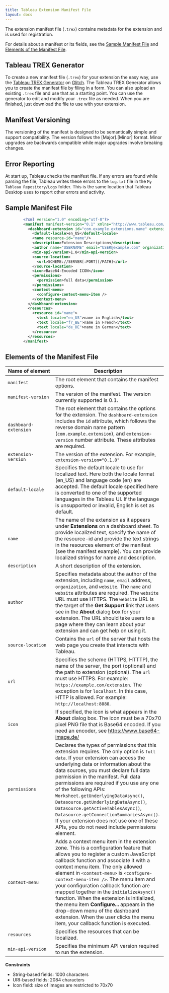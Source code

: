 ```yaml
---
title: Tableau Extension Manifest File
layout: docs
---
```


The extension manifest file (`.trex`) contains metadata for the extension and is used for registration.

For details about a manifest or its fields, see the [Sample Manifest File](#sample-manifest-file) and [Elements of the Manifest File](#elements-of-the-manifest-file).  

## Tableau TREX Generator

To create a new manifest file (`.trex`) for your extension the easy way, use the [Tableau TREX Generator](https://trex-generator.glitch.me/) on [Glitch](https://glitch.com). The Tableau TREX Generator allows you to create the manifest file by filing in a form. You can also upload an existing `.trex` file and use that as a starting point. You can use the generator to edit and modify your `.trex` file as needed. When you are finished, just download the file to use with your extension.

## Manifest Versioning

The versioning of the manifest is designed to be semantically simple and support compatibility. The version follows the [Major].[Minor] format. Minor upgrades are backwards compatible while major upgrades involve breaking changes.

## Error Reporting

At start up, Tableau checks the manifest file. If any errors are found while parsing the file, Tableau writes these errors to the `log.txt` file in the `My Tableau Repository/Logs` folder. This is the same location that Tableau Desktop uses to report other errors and activity.

## Sample Manifest File

```xml
        <?xml version="1.0" encoding="utf-8"?> 
        <manifest manifest-version="0.1" xmlns="http://www.tableau.com/xml/extension_manifest">
          <dashboard-extension id="com.example.extensions.name" extension-version="0.1.0">
            <default-locale>en_US</default-locale>
            <name resource-id="name"/>
            <description>Extension Description</description>
            <author name="USERNAME" email="USER@example.com" organization="My Company" website="https://www.example.com"/>
            <min-api-version>1.0</min-api-version>
            <source-location>
              <url>SCHEME://SERVER[:PORT][/PATH]</url> 
            </source-location>
            <icon>Base64-Encoded ICON</icon>
            <permissions>
              <permission>full data</permission>
            </permissions>
            <context-menu>
              <configure-context-menu-item />
            </context-menu>
          </dashboard-extension>
          <resources>
            <resource id="name">
              <text locale="en_US">name in English</text>
              <text locale="fr_BE">name in French</text>
              <text locale="de_DE">name in German</text>
            </resource>
          </resources>
        </manifest>
```

## Elements of the Manifest File

<table>
<colgroup>
<col width="30%" />
<col width="70%" />
</colgroup>
<thead>
<tr class="header">
<th>Name of element</th>
<th>Description</th>
</tr>
</thead>
<tbody>
<tr class="odd">
<td><code>manifest</code></td>
<td>The root element that contains the manifest options.</td>
</tr>
<tr class="even">
<td><code>manifest-version</code></td>
<td>The version of the manifest. The version currently supported is 0.1. </td>
</tr>
<tr class="odd">
<td><code>dashboard-extension</code></td>
<td>The root element that contains the options for the extension. The <code>dashboard-extension</code> includes the <code>id</code> attribute, which follows the reverse domain name pattern (<code>com.example.extension</code>), and <code>extension-version</code> number attribute. These attributes are required.</td>
</tr>
<tr class="even">
<td><code>extension-version</code></td>
<td>The version of the extension. For example, <code>extension-version="0.1.0"</code></td>
</tr>
<tr class="odd">
<td><code>default-locale</code></td>
<td>Specifies the default locale to use for localized text. Here both the locale format (en_US) and language code (en) are accepted. The default locale specified here is converted to one of the supported languages in the Tableau UI. If the language is unsupported or invalid, English is set as default. </td>
</tr>
<tr class="even">
<td><code>name</code></td>
<td>The name of the extension as it appears under <strong>Extensions</strong> on a dashboard sheet. To provide localized text, specify the name of the resource-id and provide the text strings in the resources element of the manifest (see the manifest example). You can provide localized strings for name and description.</td>
</tr>
<tr class="odd">
<td><code>description</code></td>
<td>A short description of the extension.</td>
</tr>
<tr class="even">
<td><code>author</code></td>
<td>Specifies metadata about the author of the extension, including <code>name</code>, <code>email</code> address, <code>organization</code>, and <code>website</code>. The <code>name</code> and <code>website</code> attributes are required. The <code>website</code> URL must use HTTPS. The <code>website</code> URL is the target of the <b>Get Support</b> link that users see in the <b>About</b> dialog box for your extension. The URL should take users to a page where they can learn about your extension and can get help on using it. </td>
</tr>
<tr class="odd">
<td><code>source-location</code></td>
<td>Contains the <code>url</code> of the server that hosts the web page you create that interacts with Tableau.</td>
</tr>
<tr class="even">
<td><code>url</code></td>
<td>Specifies the scheme (HTTPS, HTTTP), the name of the server, the port (optional) and the path to extension (optional). The <code>url</code> must use HTTPS. For example: <code>https://example.com/extension</code>. 
The exception is for <code>localhost</code>. In this case, HTTP is allowed. For example: <code>http://localhost:8080</code>.</td>
</tr>
<tr class="even">
<td><code>icon</code></td>
<td>If specified, the icon is what appears in the <strong>About</strong> dialog box. The icon must be a 70x70 pixel PNG file that is Base64 encoded. If you need an encoder, see <a href="https://www.base64-image.de/" class="uri">https://www.base64-image.de/</a></td>
</tr>
<tr class="odd">
<td><code>permissions</code></td>
<td>Declares the types of permissions that this extension requires. The only option is <code>full data</code>. If your extension can access the underlying data or information about the data sources, you must declare full data permission in the manifest. Full data permissions are required if you use any one of the following APIs: <code>Worksheet.getUnderlyingDataAsync()</code>, <code>Datasource.getUnderlyingDataAsync()</code>, <code>Datasource.getActiveTablesAsync()</code>, <code>Datasource.getConnectionSummariesAsync()</code>. If your extension does not use one of these APIs, you do not need include permissions element.</td>
</tr>
<tr class="even">
<td><code>context-menu</code></td>
<td>Adds a context menu item in the extension zone.  This is a configuration feature that allows you to register a custom JavaScript callback function and associate it with a context menu item. The only allowed element in <code>&lt;context-menu&gt;</code> is <code>&lt;configure-context-menu-item /&gt;</code>. The menu item and your configuration callback function are mapped together in the <code>initializeAsync()</code> function. When the extension is initialized, the menu item <b>Configure...</b> appears in the drop-down menu of the dashboard extension. When the user clicks the menu item, your callback function is executed.</td>
</tr>
<tr class="odd">
<td><code>resources</code></td>
<td>Specifies the resources that can be localized.</td>
</tr>
<tr class="even">
<td><code>min-api-version</code></td>
<td>Specifies the minimum API version required to run the extension. </td>
</tr>
</tbody>
</table>

**Constraints** 

- String-based fields: 1000 characters 
- URI-based fields: 2084 characters
- Icon field: size of images are restricted to 70x70
